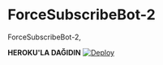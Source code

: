 # ForceSubscribeBot-2
ForceSubscribeBot-2, 



<b>HEROKU'LA DAĞIDIN</b>
[![Deploy](https://www.herokucdn.com/deploy/button.svg)](https://heroku.com/deploy?template=https://github.com/offlineflood/ForceSubscribeBot-2.git)
